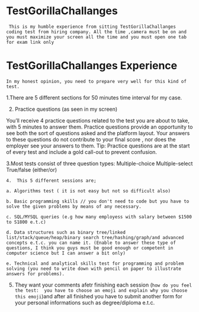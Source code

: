 # TestGorillaChallanges
` This is my humble experience from sitting TestGorillaChallanges coding test from hiring company.
  All the time ,camera must be on and you must maximize your screen all the time and you must open one tab for exam link only`

# TestGorillaChallanges Experience
`In my honest opinion, you need to prepare very well for this kind of test.`


1.There are 5 different sections for 50 minutes time interval for my case.

2. Practice questions (as seen in my screen)

You’ll receive 4 practice questions related to the test you are about to take, with 5 minutes to answer them.
Practice questions provide an opportunity to see both the sort of questions asked and the platform layout. 
Your answers to these questions do not contribute to your final score , nor does the employer see your answers to them.
Tip: Practice questions are at the start of every test and include a gold call-out to prevent confusion.

3.Most tests consist of three question types:
Multiple-choice
Multiple-select
True/false (either/or)

`4.  This 5 different sessions are;`

`a. Algorithms test ( it is not easy but not so difficult also)`

`b. Basic programming skills // you don't need to code but you have to solve the given problems by means of any necessary.`

`c. SQL/MYSQL queries (e.g how many employess with salary between $1500 to S1800 e.t.c)`

`d. Data structures such as binary tree/linked list/stack/queue/heap/binary search tree/hashing/graph/and advanced concepts e.t.c. you can name it.
 (Enable to answer these type of questions, I think you guys must be good enough or competent in computer science but I can answer a bit only)`
 
`e. Technical and analytical skills test for programming and problem solving (you need to write down with pencil on paper to illustrate answers for problems).`

5. They want your comments afetr finishing each session (`how do you feel the test:  you have to choose an emoji and explain why you choose this emoji`)and after all finished you have to submit another form for your personal informations such as degree/diploma e.t.c.
